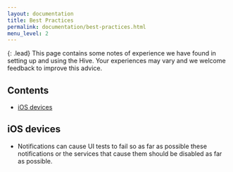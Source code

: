 ```yaml
---
layout: documentation
title: Best Practices
permalink: documentation/best-practices.html
menu_level: 2
---
```


{: .lead}
This page contains some notes of experience we have found in setting up and using the Hive. Your experiences may vary and we welcome feedback to improve this advice.

## Contents
* [iOS devices](#ios-devices)

## iOS devices

* Notifications can cause UI tests to fail so as far as possible these notifications or the services that cause them should be disabled as far as possible.
